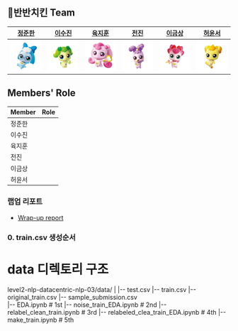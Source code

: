 ## 🍗반반치킨 Team

|[정준한](https://github.com/junhanjeong)|[이수진](https://github.com/owlemily)|[육지훈](https://github.com/jihunyuk)|[전진](https://github.com/jeenie2727)|[이금상](https://github.com/GeumSangLEE)|[허윤서](https://github.com/Yunseo-Lab)|
|:-:|:-:|:-:|:-:|:-:|:-:|
|<a href="https://github.com/junhanjeong"><img src="profile/바로핑.png" width='300px'></a>|<a href="https://github.com/owlemily"><img src="profile/차차핑.png" width='300px'></a>|<a href="https://github.com/jihunyuk"><img src="profile/하츄핑.png" width='300px'></a>|<a href="https://github.com/jeenie2727"><img src="profile/라라핑.png" width='300px'></a>|<a href="https://github.com/GeumSangLEE"><img src="profile/해핑.png" width='300px'></a>|<a href="https://github.com/Yunseo-Lab"><img src="profile/아자핑.png" width='300px'></a>|

## Members' Role
| Member | Role | 
| --- | --- |
| 정준한 ||
| 이수진 ||
| 육지훈 ||
| 전진 ||
| 이금상 ||
| 허윤서 ||

### 랩업 리포트
- [Wrap-up report](profile/MRC_NLP_%ED%8C%80%20%EB%A6%AC%ED%8F%AC%ED%8A%B8(03%EC%A1%B0).pdf)

### 0. train.csv 생성순서

# data 디렉토리 구조
level2-nlp-datacentric-nlp-03/data/
|
|-- test.csv
|-- train.csv
|-- original_train.csv
|-- sample_submission.csv        
|-- EDA.ipynb                       # 1st
|-- noise_train_EDA.ipynb           # 2nd
|-- relabel_clean_train.ipynb       # 3rd
|-- relabeled_clea_train_EDA.ipynb  # 4th
|-- make_train.ipynb                # 5th
